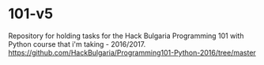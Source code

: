 # 101-v5

Repository for holding tasks for the Hack Bulgaria Programming 101 with Python course that i'm taking - 2016/2017.
https://github.com/HackBulgaria/Programming101-Python-2016/tree/master
